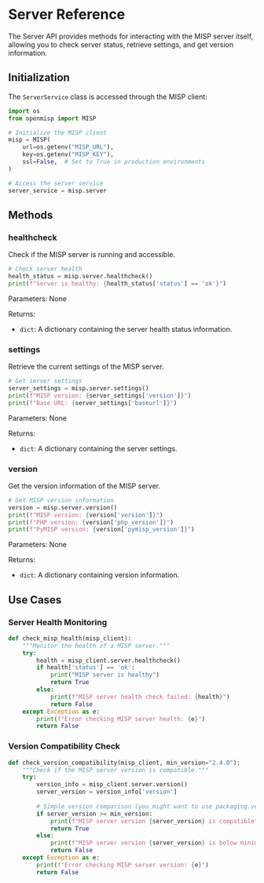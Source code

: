 # Server Reference

The Server API provides methods for interacting with the MISP server itself, allowing you to check server status, retrieve settings, and get version information.

## Initialization

The `ServerService` class is accessed through the MISP client:

```python
import os
from openmisp import MISP

# Initialize the MISP client
misp = MISP(
    url=os.getenv("MISP_URL"),
    key=os.getenv("MISP_KEY"),
    ssl=False,  # Set to True in production environments
)

# Access the server service
server_service = misp.server
```

## Methods

### healthcheck

Check if the MISP server is running and accessible.

```python
# Check server health
health_status = misp.server.healthcheck()
print(f"Server is healthy: {health_status['status'] == 'ok'}")
```

Parameters: None

Returns:
- `dict`: A dictionary containing the server health status information.

### settings

Retrieve the current settings of the MISP server.

```python
# Get server settings
server_settings = misp.server.settings()
print(f"MISP version: {server_settings['version']}")
print(f"Base URL: {server_settings['baseurl']}")
```

Parameters: None

Returns:
- `dict`: A dictionary containing the server settings.

### version

Get the version information of the MISP server.

```python
# Get MISP version information
version = misp.server.version()
print(f"MISP version: {version['version']}")
print(f"PHP version: {version['php_version']}")
print(f"PyMISP version: {version['pymisp_version']}")
```

Parameters: None

Returns:
- `dict`: A dictionary containing version information.

## Use Cases

### Server Health Monitoring

```python
def check_misp_health(misp_client):
    """Monitor the health of a MISP server."""
    try:
        health = misp_client.server.healthcheck()
        if health['status'] == 'ok':
            print("MISP server is healthy")
            return True
        else:
            print(f"MISP server health check failed: {health}")
            return False
    except Exception as e:
        print(f"Error checking MISP server health: {e}")
        return False
```

### Version Compatibility Check

```python
def check_version_compatibility(misp_client, min_version="2.4.0"):
    """Check if the MISP server version is compatible."""
    try:
        version_info = misp_client.server.version()
        server_version = version_info['version']
        
        # Simple version comparison (you might want to use packaging.version for proper comparison)
        if server_version >= min_version:
            print(f"MISP server version {server_version} is compatible")
            return True
        else:
            print(f"MISP server version {server_version} is below minimum required {min_version}")
            return False
    except Exception as e:
        print(f"Error checking MISP server version: {e}")
        return False
```
